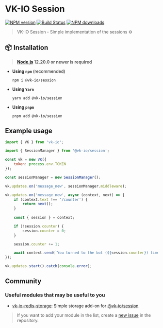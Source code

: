 # VK-IO Session
<a href="https://www.npmjs.com/package/@vk-io/session"><img src="https://img.shields.io/npm/v/@vk-io/session.svg?style=flat-square" alt="NPM version"></a>
<a href="https://github.com/negezor/vk-io/actions/workflows/tests.yml"><img src="https://img.shields.io/github/actions/workflow/status/negezor/vk-io/tests.yml?style=flat-square" alt="Build Status"></a>
<a href="https://www.npmjs.com/package/@vk-io/session"><img src="https://img.shields.io/npm/dt/@vk-io/session.svg?style=flat-square" alt="NPM downloads"></a>

> VK-IO Session - Simple implementation of the sessions ⚙️

## 📦 Installation

> **[Node.js](https://nodejs.org/) 12.20.0 or newer is required**

- **Using `npm`** (recommended)
  ```shell
  npm i @vk-io/session
  ```
- **Using `Yarn`**
  ```shell
  yarn add @vk-io/session
  ```
- **Using `pnpm`**
  ```shell
  pnpm add @vk-io/session
  ```

## Example usage
```javascript
import { VK } from 'vk-io';

import { SessionManager } from '@vk-io/session';

const vk = new VK({
    token: process.env.TOKEN
});

const sessionManager = new SessionManager();

vk.updates.on('message_new', sessionManager.middleware);

vk.updates.on('message_new', async (context, next) => {
    if (context.text !== '/counter') {
        return next();
    }
    
    const { session } = context;

    if (!session.counter) {
        session.counter = 0;
    }

    session.counter += 1;

    await context.send(`You turned to the bot (${session.counter}) times`);
});

vk.updates.start().catch(console.error);
```

## Community
### Useful modules that may be useful to you

* [vk-io-redis-storage](https://github.com/xtcry/vk-io-redis-storage): Simple storage add-on for [@vk-io/session](packages/session)

> If you want to add your module in the list, create a [new issue](https://github.com/negezor/vk-io/issues/new) in the repository.
